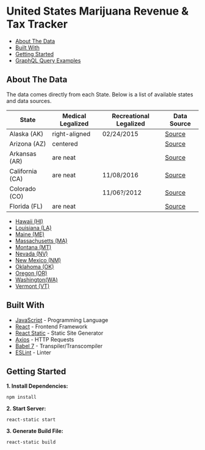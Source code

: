 # United States Marijuana Revenue & Tax Tracker
*  [About The Data](#about-the-data)
*  [Built With](#built-with)
*  [Getting Started](#getting-started)
*  [GraphQL Query Examples](#graphql-query-examples)

## About The Data
The data comes directly from each State. Below is a list of available states and data sources.

| State            | Medical Legalized | Recreational Legalized | Data Source                      |
| -----------------|-------------------| ---------------------- | ---------------
| Alaska (AK)      | right-aligned     | 02/24/2015             | [Source]()
| Arizona (AZ)     | centered          |                        | [Source]()
| Arkansas (AR)    | are neat          |                        | [Source]()
| California (CA)  | are neat          | 11/08/2016             | [Source]()
| Colorado (CO)    |                   | 11/06?/2012            | [Source](https://www.colorado.gov/pacific/revenue/colorado-marijuana-sales-reports)
| Florida (FL)     | are neat          |                        | [Source]()

* [Hawaii (HI)]()
* [Louisiana (LA)]()
* [Maine (ME)]()
* [Massachusetts (MA)]()
* [Montana (MT)]()
* [Nevada (NV)]()
* [New Mexico (NM)]()
* [Oklahoma (OK)]()
* [Oregon (OR)]()
* [Washington(WA)]()
* [Vermont (VT)]()

## Built With
* [JavaScript](https://developer.mozilla.org/en-US/docs/Web/JavaScript) - Programming Language
* [React](https://reactjs.org) - Frontend Framework
* [React Static](https://react-static.js.org) - Static Site Generator
* [Axios](https://www.npmjs.com/package/axios) - HTTP Requests
* [Babel 7](https://babeljs.io) - Transpiler/Transcompiler
* [ESLint](https://eslint.org) - Linter


## Getting Started
**1. Install Dependencies:**
```
npm install
```

**2. Start Server:**
```
react-static start
```

**3. Generate Build File:**
```
react-static build
```

